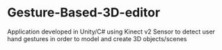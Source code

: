 # Gesture-Based-3D-editor
Application developed in Unity/C# using Kinect v2 Sensor to detect user hand gestures in order to model and create 3D objects/scenes
